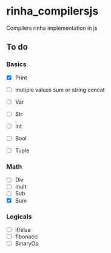 ﻿# rinha_compilersjs

Compilers rinha implementation in js

## To do

### Basics
- [X] Print

- [ ] mutiple values sum or string concat
- [ ] Var
- [ ] Str
- [ ] Int
- [ ] Bool
- [ ] Tuple

### Math
- [ ] Div
- [ ] mult
- [ ] Sub
- [X] Sum

### Logicals
- [ ] if/else
- [ ] fibonacci
- [ ] BinaryOp
